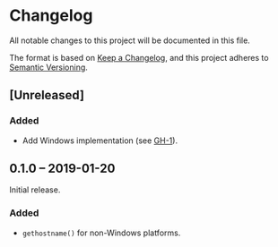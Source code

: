 # Changelog
All notable changes to this project will be documented in this file.

The format is based on [Keep a Changelog](https://keepachangelog.com/en/1.0.0/),
and this project adheres to [Semantic Versioning](https://semver.org/spec/v2.0.0.html).

## [Unreleased]
### Added
- Add Windows implementation (see [GH-1]).

[Gh-1]: https://github.com/lunaryorn/gethostname.rs/pull/1

## 0.1.0 – 2019-01-20
Initial release.

### Added

- `gethostname()` for non-Windows platforms.
